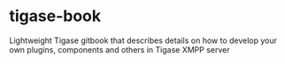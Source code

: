 tigase-book
===========

Lightweight Tigase gitbook that describes details on how to develop your own plugins, components and others in Tigase XMPP server
